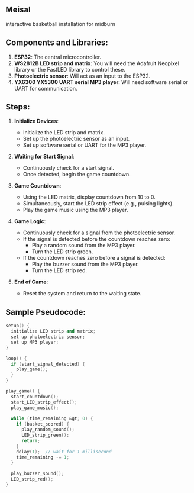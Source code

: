 Meisal
-------------------------
interactive basketball installation for midburn

Components and Libraries:
-------------------------

1.  **ESP32**: The central microcontroller.
2.  **WS2812B LED strip and matrix**: You will need the Adafruit Neopixel library or the FastLED library to control these.
3.  **Photoelectric sensor**: Will act as an input to the ESP32.
4.  **YX6300 YX5300 UART serial MP3 player**: Will need software serial or UART for communication.

Steps:
------

1.  **Initialize Devices**:
    
    *   Initialize the LED strip and matrix.
    *   Set up the photoelectric sensor as an input.
    *   Set up software serial or UART for the MP3 player.
2.  **Waiting for Start Signal**:
    
    *   Continuously check for a start signal.
    *   Once detected, begin the game countdown.
3.  **Game Countdown**:
    
    *   Using the LED matrix, display countdown from 10 to 0.
    *   Simultaneously, start the LED strip effect (e.g., pulsing lights).
    *   Play the game music using the MP3 player.
4.  **Game Logic**:
    
    *   Continuously check for a signal from the photoelectric sensor.
    *   If the signal is detected before the countdown reaches zero:
        *   Play a random sound from the MP3 player.
        *   Turn the LED strip green.
    *   If the countdown reaches zero before a signal is detected:
        *   Play the buzzer sound from the MP3 player.
        *   Turn the LED strip red.
5.  **End of Game**:
    
    *   Reset the system and return to the waiting state.

Sample Pseudocode:
------------------
```c++
setup() {
  initialize LED strip and matrix;
  set up photoelectric sensor;
  set up MP3 player;
}

loop() {
  if (start_signal_detected) {
    play_game();
  }
}

play_game() {
  start_countdown();
  start_LED_strip_effect();
  play_game_music();
  
  while (time_remaining &gt; 0) {
    if (basket_scored) {
      play_random_sound();
      LED_strip_green();
      return;
    }
    delay(1);  // wait for 1 millisecond
    time_remaining -= 1;
  }
  
  play_buzzer_sound();
  LED_strip_red();
}
```
